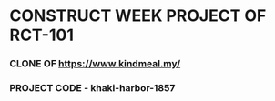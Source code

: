 # CONSTRUCT WEEK PROJECT OF RCT-101

### CLONE OF https://www.kindmeal.my/

### PROJECT CODE - khaki-harbor-1857